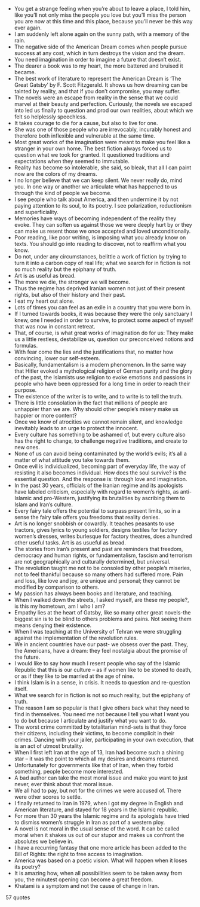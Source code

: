  - You get a strange feeling when you’re about to leave a place, I told him, like you’ll not only miss the people you love but you’ll miss the person you are now at this time and this place, because you’ll never be this way ever again.
 - I am suddenly left alone again on the sunny path, with a memory of the rain.
 - The negative side of the American Dream comes when people pursue success at any cost, which in turn destroys the vision and the dream.
 - You need imagination in order to imagine a future that doesn’t exist.
 - The dearer a book was to my heart, the more battered and bruised it became.
 - The best work of literature to represent the American Dream is ‘The Great Gatsby’ by F. Scott Fitzgerald. It shows us how dreaming can be tainted by reality, and that if you don’t compromise, you may suffer.
 - The novels were an escape from reality in the sense that we could marvel at their beauty and perfection. Curiously, the novels we escaped into led us finally to question and prod our own realities, about which we felt so helplessly speechless.
 - It takes courage to die for a cause, but also to live for one.
 - She was one of those people who are irrevocably, incurably honest and therefore both inflexible and vulnerable at the same time.
 - Most great works of the imagination were meant to make you feel like a stranger in your own home. The best fiction always forced us to question what we took for granted. It questioned traditions and expectations when they seemed to immutable.
 - Reality has become so intolerable, she said, so bleak, that all I can paint now are the colors of my dreams.
 - I no longer believe that we can keep silent. We never really do, mind you. In one way or another we articulate what has happened to us through the kind of people we become.
 - I see people who talk about America, and then undermine it by not paying attention to its soul, to its poetry. I see polarization, reductionism and superficiality.
 - Memories have ways of becoming independent of the reality they evoke. They can soften us against those we were deeply hurt by or they can make us resent those we once accepted and loved unconditionally.
 - Poor reading, like poor writing, is imposing what you already know on texts. You should go into reading to discover, not to reaffirm what you know.
 - Do not, under any circumstances, belittle a work of fiction by trying to turn it into a carbon copy of real life; what we search for in fiction is not so much reality but the epiphany of truth.
 - Art is as useful as bread.
 - The more we die, the stronger we will become.
 - Thus the regime has deprived Iranian women not just of their present rights, but also of their history and their past.
 - I eat my heart out alone.
 - Lots of times you can feel as an exile in a country that you were born in.
 - If I turned towards books, it was because they were the only sanctuary I knew, one I needed in order to survive, to protect some aspect of myself that was now in constant retreat.
 - That, of course, is what great works of imagination do for us: They make us a little restless, destabilize us, question our preconceived notions and formulas.
 - With fear come the lies and the justifications that, no matter how convincing, lower our self-esteem.
 - Basically, fundamentalism is a modern phenomenon. In the same way that Hitler evoked a mythological religion of German purity and the glory of the past, the Islamists use religion to evoke emotions and passions in people who have been oppressed for a long time in order to reach their purpose.
 - The existence of the writer is to write, and to write is to tell the truth.
 - There is little consolation in the fact that millions of people are unhappier than we are. Why should other people’s misery make us happier or more content?
 - Once we know of atrocities we cannot remain silent, and knowledge inevitably leads to an urge to protect the innocent.
 - Every culture has something to be ashamed of, but every culture also has the right to change, to challenge negative traditions, and create to new ones.
 - None of us can avoid being contaminated by the world’s evils; it’s all a matter of what attitude you take towards them.
 - Once evil is individualized, becoming part of everyday life, the way of resisting it also becomes individual. How does the soul survive? is the essential question. And the response is: through love and imagination.
 - In the past 30 years, officials of the Iranian regime and its apologists have labeled criticism, especially with regard to women’s rights, as anti-Islamic and pro-Western, justifying its brutalities by ascribing them to Islam and Iran’s culture.
 - Every fairy tale offers the potential to surpass present limits, so in a sense the fairy tale offers you freedoms that reality denies.
 - Art is no longer snobbish or cowardly. It teaches peasants to use tractors, gives lyrics to young soldiers, designs textiles for factory women’s dresses, writes burlesque for factory theatres, does a hundred other useful tasks. Art is as usueful as bread.
 - The stories from Iran’s present and past are reminders that freedom, democracy and human rights, or fundamentalism, fascism and terrorism are not geographically and culturally determined, but universal.
 - The revolution taught me not to be consoled by other people’s miseries, not to feel thankful because so many others had suffered more. Pain and loss, like love and joy, are unique and personal; they cannot be modified by comparison to others.
 - My passion has always been books and literature, and teaching.
 - When I walked down the streets, I asked myself, are these my people?, is this my hometown, am I who I am?
 - Empathy lies at the heart of Gatsby, like so many other great novels-the biggest sin is to be blind to others problems and pains. Not seeing them means denying their existence.
 - When I was teaching at the University of Tehran we were struggling against the implementation of the revolution rules.
 - We in ancient countries have our past- we obsess over the past. They, the Americans, have a dream: they feel nostalgia about the promise of the future.
 - I would like to say how much I resent people who say of the Islamic Republic that this is our culture – as if women like to be stoned to death, or as if they like to be married at the age of nine.
 - I think Islam is in a sense, in crisis. It needs to question and re-question itself.
 - What we search for in fiction is not so much reality, but the epiphany of truth.
 - The reason I am so popular is that I give others back what they need to find in themselves. You need me not because I tell you what I want you to do but because I articulate and justify what you want to do.
 - The worst crime committed by totalitarian mind-sets is that they force their citizens, including their victims, to become complicit in their crimes. Dancing with your jailer, participating in your own execution, that is an act of utmost brutality.
 - When I first left Iran at the age of 13, Iran had become such a shining star – it was the point to which all my desires and dreams returned.
 - Unfortunately for governments like that of Iran, when they forbid something, people become more interested.
 - A bad author can take the most moral issue and make you want to just never, ever think about that moral issue.
 - We all had to pay, but not for the crimes we were accused of. There were other scores to settle.
 - I finally returned to Iran in 1979, when I got my degree in English and American literature, and stayed for 18 years in the Islamic republic.
 - For more than 30 years the Islamic regime and its apologists have tried to dismiss women’s struggle in Iran as part of a western ploy.
 - A novel is not moral in the usual sense of the word. It can be called moral when it shakes us out of our stupor and makes us confront the absolutes we believe in.
 - I have a recurring fantasy that one more article has been added to the Bill of Rights: the right to free access to imagination.
 - America was based on a poetic vision. What will happen when it loses its poetry?
 - It is amazing how, when all possibilities seem to be taken away from you, the minutest opening can become a great freedom.
 - Khatami is a symptom and not the cause of change in Iran.

57 quotes
